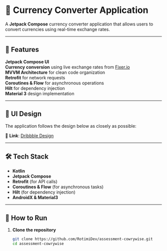 # 💱 Currency Converter Application

A **Jetpack Compose** currency converter application that allows users to convert currencies using real-time exchange rates.

---

## 📌 Features

 **Jetpack Compose UI**  
**Currency conversion** using live exchange rates from [Fixer.io](https://fixer.io/)  
**MVVM Architecture** for clean code organization  
**Retrofit** for network requests  
**Coroutines & Flow** for asynchronous operations  
**Hilt** for dependency injection  
**Material 3** design implementation  

---

## 🎨 UI Design  

The application follows the design below as closely as possible:

📌 **Link**: [Dribbble Design](https://dribbble.com/shots/6647815-Calculator)  

---

## 🛠 Tech Stack  

- **Kotlin**  
- **Jetpack Compose**  
- **Retrofit** (for API calls)  
- **Coroutines & Flow** (for asynchronous tasks)  
- **Hilt** (for dependency injection)  
- **AndroidX & Material3**  

---

## 🚀 How to Run  

1. **Clone the repository**  
   ```sh
   git clone https://github.com/RotimiDev/assessment-cowrywise.git
   cd assessment-cowrywise
